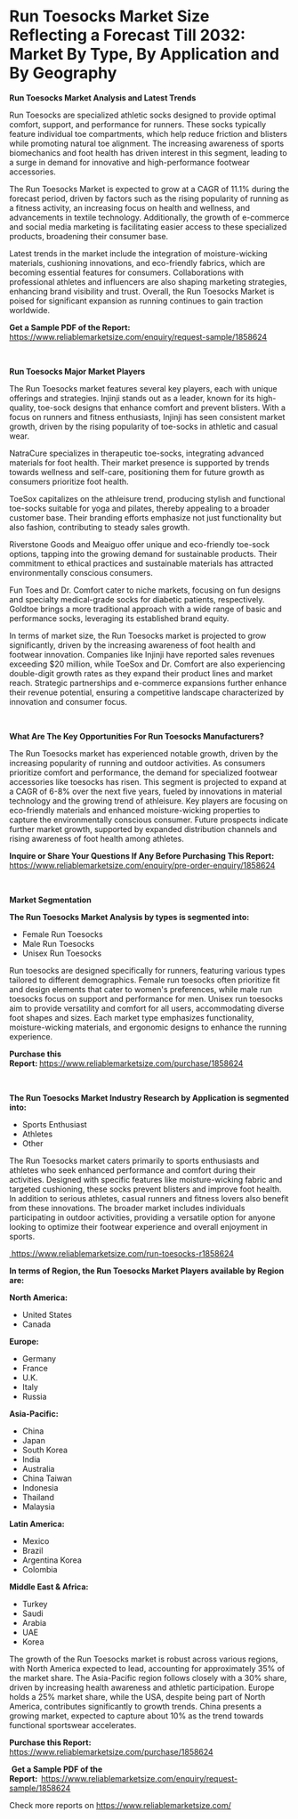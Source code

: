 <p><h1>Run Toesocks Market Size Reflecting a Forecast Till 2032: Market By Type, By Application and By Geography</h1></p><p><strong>Run Toesocks Market Analysis and Latest Trends</strong></p>
<p><p>Run Toesocks are specialized athletic socks designed to provide optimal comfort, support, and performance for runners. These socks typically feature individual toe compartments, which help reduce friction and blisters while promoting natural toe alignment. The increasing awareness of sports biomechanics and foot health has driven interest in this segment, leading to a surge in demand for innovative and high-performance footwear accessories.</p><p>The Run Toesocks Market is expected to grow at a CAGR of 11.1% during the forecast period, driven by factors such as the rising popularity of running as a fitness activity, an increasing focus on health and wellness, and advancements in textile technology. Additionally, the growth of e-commerce and social media marketing is facilitating easier access to these specialized products, broadening their consumer base. </p><p>Latest trends in the market include the integration of moisture-wicking materials, cushioning innovations, and eco-friendly fabrics, which are becoming essential features for consumers. Collaborations with professional athletes and influencers are also shaping marketing strategies, enhancing brand visibility and trust. Overall, the Run Toesocks Market is poised for significant expansion as running continues to gain traction worldwide.</p></p>
<p><strong>Get a Sample PDF of the Report:&nbsp;</strong> <a href="https://www.reliablemarketsize.com/enquiry/request-sample/1858624?utm_campaign=3382&utm_medium=2&utm_source=Github&utm_content=ia&utm_term=05042025&utm_id=run-toesocks">https://www.reliablemarketsize.com/enquiry/request-sample/1858624</a></p>
<p>&nbsp;</p>
<p><strong>Run Toesocks Major Market Players</strong></p>
<p><p>The Run Toesocks market features several key players, each with unique offerings and strategies. Injinji stands out as a leader, known for its high-quality, toe-sock designs that enhance comfort and prevent blisters. With a focus on runners and fitness enthusiasts, Injinji has seen consistent market growth, driven by the rising popularity of toe-socks in athletic and casual wear.</p><p>NatraCure specializes in therapeutic toe-socks, integrating advanced materials for foot health. Their market presence is supported by trends towards wellness and self-care, positioning them for future growth as consumers prioritize foot health.</p><p>ToeSox capitalizes on the athleisure trend, producing stylish and functional toe-socks suitable for yoga and pilates, thereby appealing to a broader customer base. Their branding efforts emphasize not just functionality but also fashion, contributing to steady sales growth.</p><p>Riverstone Goods and Meaiguo offer unique and eco-friendly toe-sock options, tapping into the growing demand for sustainable products. Their commitment to ethical practices and sustainable materials has attracted environmentally conscious consumers.</p><p>Fun Toes and Dr. Comfort cater to niche markets, focusing on fun designs and specialty medical-grade socks for diabetic patients, respectively. Goldtoe brings a more traditional approach with a wide range of basic and performance socks, leveraging its established brand equity.</p><p>In terms of market size, the Run Toesocks market is projected to grow significantly, driven by the increasing awareness of foot health and footwear innovation. Companies like Injinji have reported sales revenues exceeding $20 million, while ToeSox and Dr. Comfort are also experiencing double-digit growth rates as they expand their product lines and market reach. Strategic partnerships and e-commerce expansions further enhance their revenue potential, ensuring a competitive landscape characterized by innovation and consumer focus.</p></p>
<p>&nbsp;</p>
<p><strong>What Are The Key Opportunities For Run Toesocks Manufacturers?</strong></p>
<p><p>The Run Toesocks market has experienced notable growth, driven by the increasing popularity of running and outdoor activities. As consumers prioritize comfort and performance, the demand for specialized footwear accessories like toesocks has risen. This segment is projected to expand at a CAGR of 6-8% over the next five years, fueled by innovations in material technology and the growing trend of athleisure. Key players are focusing on eco-friendly materials and enhanced moisture-wicking properties to capture the environmentally conscious consumer. Future prospects indicate further market growth, supported by expanded distribution channels and rising awareness of foot health among athletes.</p></p>
<p><strong>Inquire or Share Your Questions If Any Before Purchasing This Report:</strong> <a href="https://www.reliablemarketsize.com/enquiry/pre-order-enquiry/1858624?utm_campaign=3382&utm_medium=2&utm_source=Github&utm_content=ia&utm_term=05042025&utm_id=run-toesocks">https://www.reliablemarketsize.com/enquiry/pre-order-enquiry/1858624</a></p>
<p>&nbsp;</p>
<p><strong>Market Segmentation</strong></p>
<p><strong>The Run Toesocks Market Analysis by types is segmented into:</strong></p>
<p><ul><li>Female Run Toesocks</li><li>Male Run Toesocks</li><li>Unisex Run Toesocks</li></ul></p>
<p><p>Run toesocks are designed specifically for runners, featuring various types tailored to different demographics. Female run toesocks often prioritize fit and design elements that cater to women's preferences, while male run toesocks focus on support and performance for men. Unisex run toesocks aim to provide versatility and comfort for all users, accommodating diverse foot shapes and sizes. Each market type emphasizes functionality, moisture-wicking materials, and ergonomic designs to enhance the running experience.</p></p>
<p><strong>Purchase this Report:&nbsp;</strong><a href="https://www.reliablemarketsize.com/purchase/1858624?utm_campaign=3382&utm_medium=2&utm_source=Github&utm_content=ia&utm_term=05042025&utm_id=run-toesocks">https://www.reliablemarketsize.com/purchase/1858624</a></p>
<p>&nbsp;</p>
<p><strong>The Run Toesocks Market Industry Research by Application is segmented into:</strong></p>
<p><ul><li>Sports Enthusiast</li><li>Athletes</li><li>Other</li></ul></p>
<p><p>The Run Toesocks market caters primarily to sports enthusiasts and athletes who seek enhanced performance and comfort during their activities. Designed with specific features like moisture-wicking fabric and targeted cushioning, these socks prevent blisters and improve foot health. In addition to serious athletes, casual runners and fitness lovers also benefit from these innovations. The broader market includes individuals participating in outdoor activities, providing a versatile option for anyone looking to optimize their footwear experience and overall enjoyment in sports.</p></p>
<p><a href="https://www.reliablemarketsize.com/run-toesocks-r1858624?utm_campaign=3382&utm_medium=2&utm_source=Github&utm_content=ia&utm_term=05042025&utm_id=run-toesocks">&nbsp;https://www.reliablemarketsize.com/run-toesocks-r1858624</a></p>
<p><strong>In terms of Region, the Run Toesocks Market Players available by Region are:</strong></p>
<p>
    <p> <strong> North America: </strong>
        <ul>
            <li>United States</li>
            <li>Canada</li>
        </ul>
        </p> 
    <p> <strong> Europe: </strong>
        <ul>
            <li>Germany</li>
            <li>France</li>
            <li>U.K.</li>
            <li>Italy</li>
            <li>Russia</li>
        </ul>
        </p> 
    <p> <strong> Asia-Pacific: </strong>
        <ul>
            <li>China</li>
            <li>Japan</li>
            <li>South Korea</li>
            <li>India</li>
            <li>Australia</li>
            <li>China Taiwan</li>
            <li>Indonesia</li>
            <li>Thailand</li>
            <li>Malaysia</li>
        </ul>
        </p> 
    <p> <strong> Latin America: </strong>
        <ul>
            <li>Mexico</li>
            <li>Brazil</li>
            <li>Argentina Korea</li>
            <li>Colombia</li>
        </ul>
        </p> 
    <p> <strong> Middle East & Africa: </strong>
        <ul>
            <li>Turkey</li>
            <li>Saudi</li>
            <li>Arabia</li>
            <li>UAE</li>
            <li>Korea</li>
        </ul>
    </p>
    </p>
<p><p>The growth of the Run Toesocks market is robust across various regions, with North America expected to lead, accounting for approximately 35% of the market share. The Asia-Pacific region follows closely with a 30% share, driven by increasing health awareness and athletic participation. Europe holds a 25% market share, while the USA, despite being part of North America, contributes significantly to growth trends. China presents a growing market, expected to capture about 10% as the trend towards functional sportswear accelerates.</p></p>
<p><strong>Purchase this Report: </strong><a href="https://www.reliablemarketsize.com/purchase/1858624?utm_campaign=3382&utm_medium=2&utm_source=Github&utm_content=ia&utm_term=05042025&utm_id=run-toesocks">https://www.reliablemarketsize.com/purchase/1858624</a></p>
<p>&nbsp;<strong>Get a Sample PDF of the Report:&nbsp;&nbsp;</strong><a href="https://www.reliablemarketsize.com/enquiry/request-sample/1858624?utm_campaign=3382&utm_medium=2&utm_source=Github&utm_content=ia&utm_term=05042025&utm_id=run-toesocks">https://www.reliablemarketsize.com/enquiry/request-sample/1858624</a></p>
<p><strong></strong></p>
<p>Check more reports on <a href="https://www.reliablemarketsize.com/?utm_campaign=3382&utm_medium=2&utm_source=Github&utm_content=ia&utm_term=05042025&utm_id=run-toesocks">https://www.reliablemarketsize.com/</a></p>